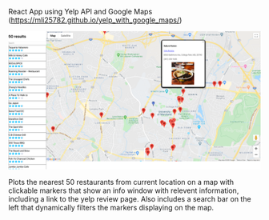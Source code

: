 React App using Yelp API and Google Maps (https://mli25782.github.io/yelp_with_google_maps/)

![](/images/app.png)

Plots the nearest 50 restaurants from current location on a map with clickable markers that show an info window with relevent information, including a link to the yelp review page. Also includes a search bar on the left that dynamically filters the markers displaying on the map.
